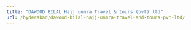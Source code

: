 ```yaml
---
title: "DAWOOD BILAL Hajj unmra Travel & tours (pvt) ltd"
url: /hyderabad/dawood-bilal-hajj-unmra-travel-and-tours-pvt-ltd/
---
```

